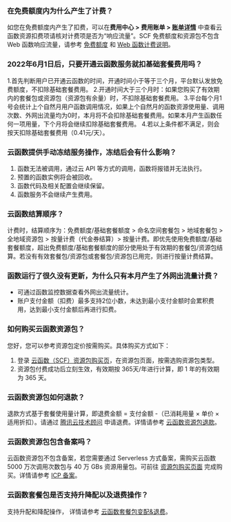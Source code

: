 
### 在免费额度内为什么产生了计费？

如您在免费额度内产生了扣费，可以在**费用中心 > 费用账单 > [账单详情](https://console.cloud.tencent.com/expense/bill/summary)** 中查看云函数资源扣费项请核对计费项是否为“响应流量”。SCF 免费额度和资源包不包含 Web 函数响应流量，请参考 [免费额度](https://cloud.tencent.com/document/product/583/12282) 和 [Web 函数计费说明](https://cloud.tencent.com/document/product/583/66237)。

### 2022年6月1日后，只要开通云函数服务就扣基础套餐费用吗？
1.首先判断用户已开通云函数的时间，开通时间小于等于三个月，平台默认发放免费额度，不扣除基础套餐费用。
2.开通时间大于三个月时：如果您购买了有效期内的套餐包或资源包（资源包有余量）时，不扣除基础套餐费用。
3.平台每个月1号会统计上个自然月用户函数调用情况，如果上个自然月的函数资源使用量、调用次数、外网出流量均为0时，本月将不会扣除基础套餐费用。如果本月产生函数任何一项用量，下个月将会继续扣除基础套餐费用。
4.若以上条件都不满足，则会按天扣除基础套餐费用（0.41元/天）。

### 云函数提供手动冻结服务操作，冻结后会有什么影响？
1. 函数无法被调用，通过云 API 等方式的调用，函数将报错并无法执行。
2. 预置的函数实例将会被回收。
3. 函数代码及相关配置会继续保留。
3. 函数服务不会继续产生费用。

### 云函数结算顺序？
计费时，结算顺序为：免费额度/基础套餐额度 > 命名空间套餐包 > 地域套餐包 > 全地域资源包 > 按量计费（代金券结算）> 按量计费。即优先使用免费额度/基础套餐额度，超出免费额度/基础套餐额度的部分使用处于有效期的套餐包/资源包结算。若没有有效套餐包/资源包或套餐包/资源包已用完，则进行按量计费结算。


### 函数运行了很久没有更新，为什么只有本月产生了外网出流量计费？

- 可通过函数监控数据查看外网出流量统计。
- 账户支付金额（扣费）最多支持2位小数，未达到最小支付金额时会累积费用，达到最小支付金额后再进行扣费。


### 如何购买云函数资源包？
您好，您可以参考资源包定价按需购买。具体购买方式如下：
1. 登录 [云函数（SCF）资源包购买页](https://buy.cloud.tencent.com/scf)，在资源包页面，按需选购资源包类型。
2. 资源包付费成功后立刻生效，有效期按 365天/年进行计算，即 1 年的有效期为 365 天。

### 云函数资源包如何退款？

退款方式基于套餐使用量计算，即退费金额 = 支付金额 -（已消耗用量 × 单价 × 适用折扣）。请通过 [腾讯云技术顾问](https://cloud.tencent.com/act/event/connect-service#/) 申请退费。详情请参考 [云函数资源包退款](https://cloud.tencent.com/document/product/583/61679#.E8.B5.84.E6.BA.90.E5.8C.85.E9.80.80.E6.AC.BE)。
  

### 云函数资源包包含备案吗？
云函数资源包不包含备案，若您需要通过 Serverless 方式备案，需购买云函数 5000 万次调用次数包与 40 万 GBs 资源用量包。可前往 [资源包购买页面](https://buy.cloud.tencent.com/scf) 完成购买。详情请参考 [ICP 备案](https://cloud.tencent.com/document/product/583/45477)。

### 云函数套餐包是否支持升降配以及退费操作？
支持升配和降配操作， 详情请参考 [云函数套餐包变配&退费](https://cloud.tencent.com/document/product/583/71468#.E5.A5.97.E9.A4.90.E5.8C.85.E5.8F.98.E9.85.8D)。

